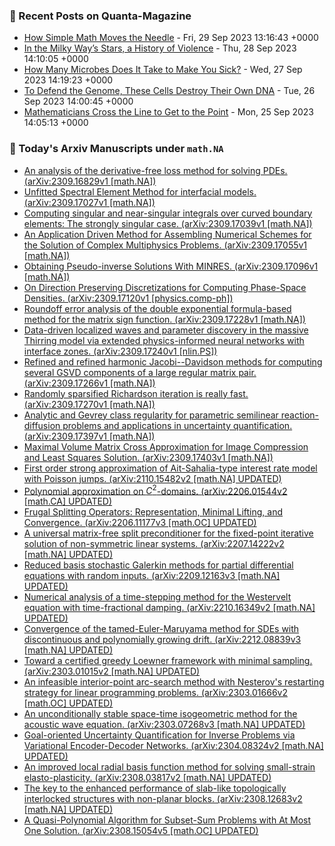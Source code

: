 ### 📝 Recent Posts on Quanta-Magazine
<!-- quanta starts -->
* <a href="https://www.quantamagazine.org/how-simple-math-moves-the-needle-20230929/">How Simple Math Moves the Needle</a> - Fri, 29 Sep 2023 13:16:43 +0000
* <a href="https://www.quantamagazine.org/in-the-milky-ways-stars-a-history-of-violence-20230928/">In the Milky Way’s Stars, a History of Violence</a> - Thu, 28 Sep 2023 14:10:05 +0000
* <a href="https://www.quantamagazine.org/how-many-microbes-does-it-take-to-make-you-sick-20230927/">How Many Microbes Does It Take to Make You Sick?</a> - Wed, 27 Sep 2023 14:19:23 +0000
* <a href="https://www.quantamagazine.org/to-defend-the-genome-these-cells-destroy-their-own-dna-20230926/">To Defend the Genome, These Cells Destroy Their Own DNA</a> - Tue, 26 Sep 2023 14:00:45 +0000
* <a href="https://www.quantamagazine.org/mathematicians-cross-the-line-to-get-to-the-point-20230925/">Mathematicians Cross the Line to Get to the Point</a> - Mon, 25 Sep 2023 14:05:13 +0000
<!-- quanta ends -->
### 📝 Today's Arxiv Manuscripts under ``math.NA``
<!-- arxiv-math-na starts -->
* <a href="http://arxiv.org/abs/2309.16829">An analysis of the derivative-free loss method for solving PDEs. (arXiv:2309.16829v1 [math.NA])</a>
* <a href="http://arxiv.org/abs/2309.17027">Unfitted Spectral Element Method for interfacial models. (arXiv:2309.17027v1 [math.NA])</a>
* <a href="http://arxiv.org/abs/2309.17039">Computing singular and near-singular integrals over curved boundary elements: The strongly singular case. (arXiv:2309.17039v1 [math.NA])</a>
* <a href="http://arxiv.org/abs/2309.17055">An Application Driven Method for Assembling Numerical Schemes for the Solution of Complex Multiphysics Problems. (arXiv:2309.17055v1 [math.NA])</a>
* <a href="http://arxiv.org/abs/2309.17096">Obtaining Pseudo-inverse Solutions With MINRES. (arXiv:2309.17096v1 [math.NA])</a>
* <a href="http://arxiv.org/abs/2309.17120">On Direction Preserving Discretizations for Computing Phase-Space Densities. (arXiv:2309.17120v1 [physics.comp-ph])</a>
* <a href="http://arxiv.org/abs/2309.17228">Roundoff error analysis of the double exponential formula-based method for the matrix sign function. (arXiv:2309.17228v1 [math.NA])</a>
* <a href="http://arxiv.org/abs/2309.17240">Data-driven localized waves and parameter discovery in the massive Thirring model via extended physics-informed neural networks with interface zones. (arXiv:2309.17240v1 [nlin.PS])</a>
* <a href="http://arxiv.org/abs/2309.17266">Refined and refined harmonic Jacobi--Davidson methods for computing several GSVD components of a large regular matrix pair. (arXiv:2309.17266v1 [math.NA])</a>
* <a href="http://arxiv.org/abs/2309.17270">Randomly sparsified Richardson iteration is really fast. (arXiv:2309.17270v1 [math.NA])</a>
* <a href="http://arxiv.org/abs/2309.17397">Analytic and Gevrey class regularity for parametric semilinear reaction-diffusion problems and applications in uncertainty quantification. (arXiv:2309.17397v1 [math.NA])</a>
* <a href="http://arxiv.org/abs/2309.17403">Maximal Volume Matrix Cross Approximation for Image Compression and Least Squares Solution. (arXiv:2309.17403v1 [math.NA])</a>
* <a href="http://arxiv.org/abs/2110.15482">First order strong approximation of Ait-Sahalia-type interest rate model with Poisson jumps. (arXiv:2110.15482v2 [math.NA] UPDATED)</a>
* <a href="http://arxiv.org/abs/2206.01544">Polynomial approximation on $C^2$-domains. (arXiv:2206.01544v2 [math.CA] UPDATED)</a>
* <a href="http://arxiv.org/abs/2206.11177">Frugal Splitting Operators: Representation, Minimal Lifting, and Convergence. (arXiv:2206.11177v3 [math.OC] UPDATED)</a>
* <a href="http://arxiv.org/abs/2207.14222">A universal matrix-free split preconditioner for the fixed-point iterative solution of non-symmetric linear systems. (arXiv:2207.14222v2 [math.NA] UPDATED)</a>
* <a href="http://arxiv.org/abs/2209.12163">Reduced basis stochastic Galerkin methods for partial differential equations with random inputs. (arXiv:2209.12163v3 [math.NA] UPDATED)</a>
* <a href="http://arxiv.org/abs/2210.16349">Numerical analysis of a time-stepping method for the Westervelt equation with time-fractional damping. (arXiv:2210.16349v2 [math.NA] UPDATED)</a>
* <a href="http://arxiv.org/abs/2212.08839">Convergence of the tamed-Euler-Maruyama method for SDEs with discontinuous and polynomially growing drift. (arXiv:2212.08839v3 [math.NA] UPDATED)</a>
* <a href="http://arxiv.org/abs/2303.01015">Toward a certified greedy Loewner framework with minimal sampling. (arXiv:2303.01015v2 [math.NA] UPDATED)</a>
* <a href="http://arxiv.org/abs/2303.01666">An infeasible interior-point arc-search method with Nesterov's restarting strategy for linear programming problems. (arXiv:2303.01666v2 [math.OC] UPDATED)</a>
* <a href="http://arxiv.org/abs/2303.07268">An unconditionally stable space-time isogeometric method for the acoustic wave equation. (arXiv:2303.07268v3 [math.NA] UPDATED)</a>
* <a href="http://arxiv.org/abs/2304.08324">Goal-oriented Uncertainty Quantification for Inverse Problems via Variational Encoder-Decoder Networks. (arXiv:2304.08324v2 [math.NA] UPDATED)</a>
* <a href="http://arxiv.org/abs/2308.03817">An improved local radial basis function method for solving small-strain elasto-plasticity. (arXiv:2308.03817v2 [math.NA] UPDATED)</a>
* <a href="http://arxiv.org/abs/2308.12683">The key to the enhanced performance of slab-like topologically interlocked structures with non-planar blocks. (arXiv:2308.12683v2 [math.NA] UPDATED)</a>
* <a href="http://arxiv.org/abs/2308.15054">A Quasi-Polynomial Algorithm for Subset-Sum Problems with At Most One Solution. (arXiv:2308.15054v5 [math.OC] UPDATED)</a>
<!-- arxiv-math-na ends -->
